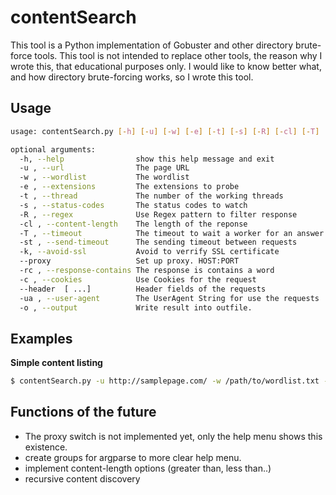 # contentSearch
This tool is a Python implementation of Gobuster and other directory brute-force tools. This tool is not intended to replace other tools, the reason why I wrote this, that educational purposes only. I would like to know better what, and how directory brute-forcing works, so I wrote this tool.


## Usage

```bash
usage: contentSearch.py [-h] [-u] [-w] [-e] [-t] [-s] [-R] [-cl] [-T] [-st] [-k] [-proxy] [-rc] [-c] [--header  [...]] [-ua] [-o]

optional arguments:
  -h, --help            	show this help message and exit
  -u , --url            	The page URL
  -w , --wordlist       	The wordlist
  -e , --extensions     	The extensions to probe
  -t , --thread         	The number of the working threads
  -s , --status-codes   	The status codes to watch
  -R , --regex          	Use Regex pattern to filter response
  -cl , --content-length 	The length of the reponse
  -T , --timeout        	The timeout to wait a worker for an answer
  -st , --send-timeout 		The sending timeout between requests
  -k, --avoid-ssl       	Avoid to verrify SSL certificate
  --proxy                	Set up proxy. HOST:PORT
  -rc , --response-contains The response is contains a word
  -c , --cookies        	Use Cookies for the request
  --header  [ ...]      	Header fields of the requests
  -ua , --user-agent    	The UserAgent String for use the requests
  -o , --output         	Write result into outfile.
```

 ## Examples

**Simple content listing**

```bash
$ contentSearch.py -u http://samplepage.com/ -w /path/to/wordlist.txt -t 120 -e php,txt -o output.txt
```



## Functions of the future

- The proxy switch is not implemented yet, only the help menu shows this existence.
- create groups for argparse to more clear help menu.
- implement content-length options (greater than, less than..)
- recursive content discovery
